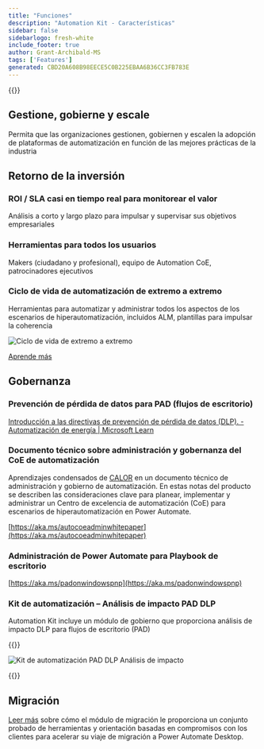 ```yaml
---
title: "Funciones"
description: "Automation Kit - Características"
sidebar: false
sidebarlogo: fresh-white
include_footer: true
author: Grant-Archibald-MS
tags: ['Features']
generated: CBD20A608B98EECE5C0B225EBAA6B36CC3FB783E
---
```


{{<toc>}}

## Gestione, gobierne y escale

Permita que las organizaciones gestionen, gobiernen y escalen la adopción de plataformas de automatización en función de las mejores prácticas de la industria

## Retorno de la inversión

### ROI / SLA casi en tiempo real para monitorear el valor

Análisis a corto y largo plazo para impulsar y supervisar sus objetivos empresariales

### Herramientas para todos los usuarios

Makers (ciudadano y profesional), equipo de Automation CoE, patrocinadores ejecutivos

### Ciclo de vida de automatización de extremo a extremo

Herramientas para automatizar y administrar todos los aspectos de los escenarios de hiperautomatización, incluidos ALM, plantillas para impulsar la coherencia

![Ciclo de vida de extremo a extremo](/images/illustrations/end-to-end.png)

[Aprende más](https://learn.microsoft.com/power-automate/guidance/automation-kit/overview/automation-coe-strategy#automation-lifecycle)

## Gobernanza

### Prevención de pérdida de datos para PAD (flujos de escritorio)

[Introducción a las directivas de prevención de pérdida de datos (DLP). - Automatización de energía | Microsoft Learn](https://learn.microsoft.com/power-automate/prevent-data-loss#data-loss-prevention-for-desktop-flows-preview)

### Documento técnico sobre administración y gobernanza del CoE de automatización

Aprendizajes condensados de [CALOR](https://learn.microsoft.com/power-platform/guidance/automation-coe/heat) en un documento técnico de administración y gobierno de automatización. En estas notas del producto se describen las consideraciones clave para planear, implementar y administrar un Centro de excelencia de automatización (CoE) para escenarios de hiperautomatización en Power Automate. 

[https://aka.ms/autocoeadminwhitepaper](https://aka.ms/autocoeadminwhitepaper)

### Administración de Power Automate para Playbook de escritorio

[https://aka.ms/padonwindowspnp](https://aka.ms/padonwindowspnp)

### Kit de automatización – Análisis de impacto PAD DLP

Automation Kit incluye un módulo de gobierno que proporciona análisis de impacto DLP para flujos de escritorio (PAD)

{{<border>}}

![Kit de automatización PAD DLP Análisis de impacto](/images/pad-dlp-impact.png)

{{</border>}}




## Migración

[Leer más](/es/migration) sobre cómo el módulo de migración le proporciona un conjunto probado de herramientas y orientación basadas en compromisos con los clientes para acelerar su viaje de migración a Power Automate Desktop.
